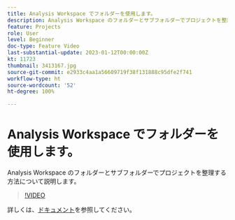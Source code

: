 ```yaml
---
title: Analysis Workspace でフォルダーを使用します。
description: Analysis Workspace のフォルダーとサブフォルダーでプロジェクトを整理する方法について説明します。
feature: Projects
role: User
level: Beginner
doc-type: Feature Video
last-substantial-update: 2023-01-12T00:00:00Z
kt: 11723
thumbnail: 3413167.jpg
source-git-commit: e2933c4aa1a56609719f38f131888c95dfe2f741
workflow-type: ht
source-wordcount: '52'
ht-degree: 100%

---
```



# Analysis Workspace でフォルダーを使用します。

Analysis Workspace のフォルダーとサブフォルダーでプロジェクトを整理する方法について説明します。

>[!VIDEO](https://video.tv.adobe.com/v/3413167/?quality=12&learn=on)

詳しくは、[ドキュメント](https://experienceleague.adobe.com/docs/analytics/analyze/analysis-workspace/build-workspace-project/workspace-folders/about-folders.html?lang=ja)を参照してください。
